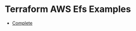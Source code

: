# Terraform AWS Efs Examples

- [Complete](https://github.com/terraform-aws-modules/terraform-aws-efs/tree/master/examples/complete)
